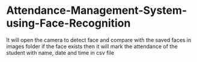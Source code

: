 # Attendance-Management-System-using-Face-Recognition
It will open the camera to detect face and compare with the saved faces in images folder if the face exists then it will mark the attendance of the student with name, date and time in csv file
